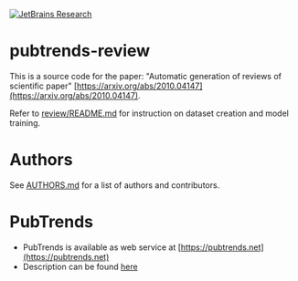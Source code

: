 [![JetBrains Research](https://jb.gg/badges/research.svg)](https://confluence.jetbrains.com/display/ALL/JetBrains+on+GitHub)

# pubtrends-review

This is a source code for the paper: "Automatic generation of reviews of scientific paper" [https://arxiv.org/abs/2010.04147](https://arxiv.org/abs/2010.04147).

Refer to [review/README.md](review/README.md) for instruction on dataset creation and model training.

# Authors
See [AUTHORS.md](AUTHORS.md) for a list of authors and contributors.

# PubTrends
* PubTrends is available as web service at [https://pubtrends.net](https://pubtrends.net)
* Description can be found [here](https://research.jetbrains.org/groups/biolabs/projects/pubtrends/) 
